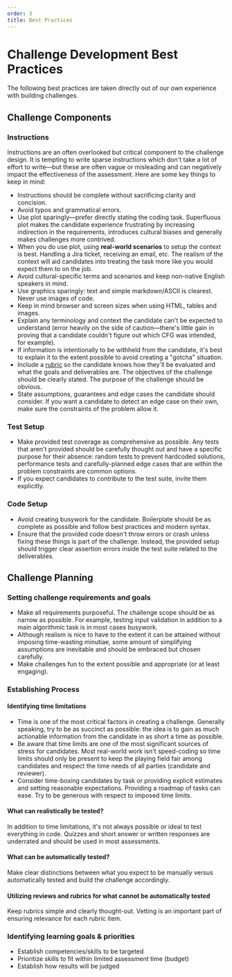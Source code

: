 ```yaml
---
order: 3
title: Best Practices
---
```

# Challenge Development Best Practices

The following best practices are taken directly out of our own experience with building challenges.

## Challenge Components
### Instructions
Instructions are an often overlooked but critical component to the challenge design. It is tempting to write sparse instructions which don't take a lot of effort to write—but these are often vague or misleading and can negatively impact the effectiveness of the assessment. Here are some key things to keep in mind: 

- Instructions should be complete without sacrificing clarity and concision. 
- Avoid typos and grammatical errors.
- Use plot sparingly—prefer directly stating the coding task. Superfluous plot makes the candidate experience frustrating by increasing indirection in the requirements, introduces cultural biases and generally makes challenges more contrived. 
- When you do use plot, using **real-world scenarios** to setup the context is best. Handling a Jira ticket, receiving an email, etc. The realism of the context will aid candidates into treating the task more like you would expect them to on the job. 
- Avoid cultural-specific terms and scenarios and keep non-native English speakers in mind.
- Use graphics sparingly: text and simple markdown/ASCII is clearest. Never use images of code.
- Keep in mind browser and screen sizes when using HTML, tables and images.
- Explain any terminology and context the candidate can't be expected to understand (error heavily on the side of caution—there's little gain in proving that a candidate couldn't figure out which CFG was intended, for example).
- If information is intentionally to be withheld from the candidate, it's best to explain it to the extent possible to avoid creating a "gotcha" situation.
- Include a [rubric](../rubrics) so the candidate knows how they'll be evaluated and what the goals and deliverables are. The objectives of the challenge should be clearly stated. The purpose of the challenge should be obvious.
- State assumptions, guarantees and edge cases the candidate should consider. If you want a candidate to detect an edge case on their own, make sure the constraints of the problem allow it.

### Test Setup
- Make provided test coverage as comprehensive as possible. Any tests that aren't provided should be carefully thought out and have a specific purpose for their absence: random tests to prevent hardcoded solutions, performance tests and carefully-planned edge cases that are within the problem constraints are common options. 
- If you expect candidates to contribute to the test suite, invite them explicitly.

### Code Setup
- Avoid creating busywork for the candidate. Boilerplate should be as complete as possible and follow best practices and modern syntax.
- Ensure that the provided code doesn't throw errors or crash unless fixing these things is part of the challenge. Instead, the provided setup should trigger clear assertion errors inside the test suite related to the deliverables.

## Challenge Planning
### Setting challenge requirements and goals
- Make all requirements purposeful. The challenge scope should be as narrow as possible. For example, testing input validation in addition to a main algorithmic task is in most cases busywork. 
- Although realism is nice to have to the extent it can be attained without imposing time-wasting minutiae, some amount of simplifying assumptions are inevitable and should be embraced but chosen carefully.
- Make challenges fun to the extent possible and appropriate (or at least engaging).

### Establishing Process
#### Identifying time limitations
- Time is one of the most critical factors in creating a challenge. Generally speaking, try to be as succinct as possible: the idea is to gain as much actionable information from the candidate in as short a time as possible.
- Be aware that time limits are one of the most significant sources of stress for candidates. Most real-world work isn't speed-coding so time limits should only be present to keep the playing field fair among candidates and respect the time needs of all parties (candidate and reviewer).
- Consider time-boxing candidates by task or providing explicit estimates and setting reasonable expectations. Providing a roadmap of tasks can ease. Try to be generous with respect to imposed time limits.
#### What can realistically be tested?
In addition to time limitations, it's not always possible or ideal to test everything in code. Quizzes and short answer or written responses are underrated and should be used in most assessments.
#### What can be automatically tested?
Make clear distinctions between what you expect to be manually versus automatically tested and build the challenge accordingly.
#### Utilizing reviews and rubrics for what cannot be automatically tested
Keep rubrics simple and clearly thought-out. Vetting is an important part of ensuring relevance for each rubric item.
### Identifying learning goals & priorities
- Establish competencies/skills to be targeted
- Prioritize skills to fit within limited assessment time (budget)
- Establish how results will be judged

